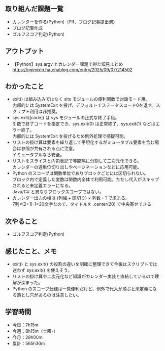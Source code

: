 ## 取り組んだ課題一覧
- カレンダーを作る(Python)（PR、ブログ記事提出済）
- ブログ記事作成
- ゴルフスコア判定(Python)
## アウトプット
- 【Python】sys.argv とカレンダー課題で得た知見まとめ<br>
https://ngimixin.hatenablog.com/entry/2025/09/07/214502
## わかったこと
- exit() は組み込みではなく site モジュールの便利関数で対話モード用。<br>内部的には SystemExit を投げ、デフォルトでステータスコード0を返す。スクリプト利用は非推奨。
- sys.exit([code]) は sys モジュールの正式な終了手段。<br>引数で終了コードを指定でき、sys.exit(0) は正常終了、sys.exit(1) などはエラー終了。<br>内部的には SystemExit を投げるため例外処理で捕捉可能。
- リストの掛け算は要素を繰り返して平坦化するがミュータブル要素を含む場合は参照が共有される点に注意。<br>イミュータブルなら安全。
- リストをスライスと内包表記で等間隔に分割して二次元化できる。<br>    カレンダーの週単位切り出しやページネーションなどに応用可能。
- Python のスコープは関数単位でありブロックごとには区切られない。<br>ブロック内で定義した変数は関数内全体で利用可能。ただし代入がスキップされると未定義エラーになる。<br> Java/C# と異なりブロックスコープではない。
- カレンダー出力の幅は (列幅 + 区切り) × 列数 - 1 で求まる。<br>7列×(2+1)-1=20文字なので、タイトルを .center(20) で中央寄せできる
## 次やること
- ゴルフスコア判定(Python)
## 感じたこと、メモ
- exit() と sys.exit() の役割の違いを明確に整理できて今後はスクリプトでは迷わず sys.exit() を使えそう。
- リストの掛け算や二次元化など知識がカレンダー実装と直結しているので理解が深まった。
- Python のスコープ仕様は一見便利だけど、例外で代入が飛ぶと未定義になる落とし穴があるのは注意したい。
## 学習時間
- 今日：7h15m
- 今週：8h15m（土曜-）
- 今月：29h00m
- 累計：565h30m